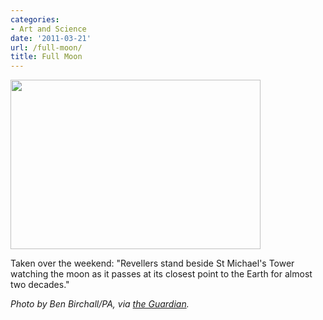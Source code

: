 ```yaml
---
categories:
- Art and Science
date: '2011-03-21'
url: /full-moon/
title: Full Moon
---
```


<img src="https://gomakethings.com/wp-content/uploads/2011/03/Glastonbury-Tor-England-R-006.jpg" alt="" title="Glastonbury-Tor-England-R-006" width="400" height="271" class="aligncenter size-medium wp-image-337" />

Taken over the weekend: "Revellers stand beside St Michael's Tower watching the moon as it passes at its closest point to the Earth for almost two decades."

<em>Photo by Ben Birchall/PA, via <a href="http://www.guardian.co.uk/news/gallery/2011/mar/20/1#/?picture=372844854&index=11">the Guardian</a>.</em>